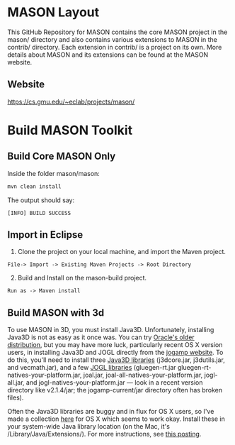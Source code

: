 
# MASON Layout
This GitHub Repository for MASON contains the core MASON project in the mason/ directory and also contains various extensions to MASON in the contrib/ directory. Each extension in contrib/ is a project on its own. More details about MASON and its extensions can be found at the MASON website.

## Website
https://cs.gmu.edu/~eclab/projects/mason/



# Build MASON Toolkit

## Build Core MASON Only

Inside the folder mason/mason:

```bash
mvn clean install
```

The output should say:

```[INFO] BUILD SUCCESS```


## Import in Eclipse

1. Clone the project on your local machine, and import the Maven project.

```
File-> Import -> Existing Maven Projects -> Root Directory
```

2. Build and Install on the mason-build project.

```
Run as -> Maven install
```


## Build MASON with 3d

To use MASON in 3D, you must install Java3D. Unfortunately, installing Java3D is not as easy as it once was. You can try [Oracle's older distribution](http://www.oracle.com/technetwork/java/javase/tech/index-jsp-138252.html), but you may have more luck, particularly recent OS X version users, in installing Java3D and JOGL directly from the [jogamp website](http://jogamp.org/). To do this, you'll need to install three [Java3D libraries](http://jogamp.org/deployment/java3d/) (j3dcore.jar, j3dutils.jar, and vecmath.jar), and a few [JOGL libraries](http://jogamp.org/deployment/) (gluegen-rt.jar gluegen-rt-natives-your-platform.jar, joal.jar, joal-all-natives-your-platform.jar, jogl-all.jar, and jogl-natives-your-platform.jar — look in a recent version directory like v2.1.4/jar; the jogamp-current/jar directory often has broken files).

Often the Java3D libraries are buggy and in flux for OS X users, so I've made a collection [here](https://cs.gmu.edu/~eclab/projects/mason/j3dlibs.zip) for OS X which seems to work okay. Install these in your system-wide Java library location (on the Mac, it's /Library/Java/Extensions/). For more instructions, see [this posting](http://gouessej.wordpress.com/2012/08/01/java-3d-est-de-retour-java-3d-is-back/). 
